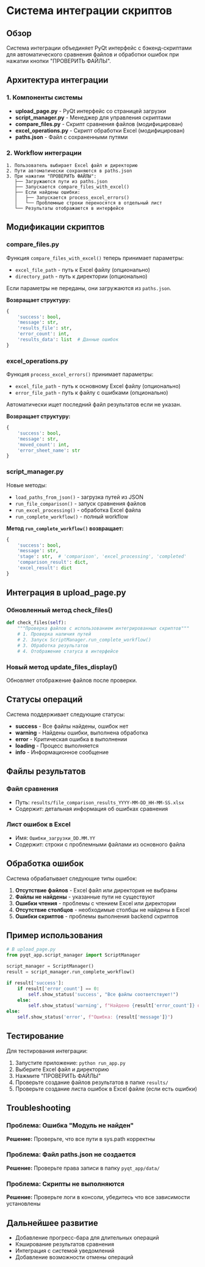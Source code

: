 # Система интеграции скриптов

## Обзор

Система интеграции объединяет PyQt интерфейс с бэкенд-скриптами для автоматического сравнения файлов и обработки ошибок при нажатии кнопки "ПРОВЕРИТЬ ФАЙЛЫ".

## Архитектура интеграции

### 1. Компоненты системы

- **upload_page.py** - PyQt интерфейс со страницей загрузки
- **script_manager.py** - Менеджер для управления скриптами
- **compare_files.py** - Скрипт сравнения файлов (модифицирован)
- **excel_operations.py** - Скрипт обработки Excel (модифицирован)
- **paths.json** - Файл с сохраненными путями

### 2. Workflow интеграции

```
1. Пользователь выбирает Excel файл и директорию
2. Пути автоматически сохраняются в paths.json
3. При нажатии "ПРОВЕРИТЬ ФАЙЛЫ":
   ├── Загружаются пути из paths.json
   ├── Запускается compare_files_with_excel()
   ├── Если найдены ошибки:
   │   ├── Запускается process_excel_errors()
   │   └── Проблемные строки переносятся в отдельный лист
   └── Результаты отображаются в интерфейсе
```

## Модификации скриптов

### compare_files.py

Функция `compare_files_with_excel()` теперь принимает параметры:
- `excel_file_path` - путь к Excel файлу (опционально)
- `directory_path` - путь к директории (опционально)

Если параметры не переданы, они загружаются из `paths.json`.

**Возвращает структуру:**
```python
{
    'success': bool,
    'message': str,
    'results_file': str,
    'error_count': int,
    'results_data': list  # Данные ошибок
}
```

### excel_operations.py

Функция `process_excel_errors()` принимает параметры:
- `excel_file_path` - путь к основному Excel файлу (опционально)
- `error_file_path` - путь к файлу с ошибками (опционально)

Автоматически ищет последний файл результатов если не указан.

**Возвращает структуру:**
```python
{
    'success': bool,
    'message': str,
    'moved_count': int,
    'error_sheet_name': str
}
```

### script_manager.py

Новые методы:
- `load_paths_from_json()` - загрузка путей из JSON
- `run_file_comparison()` - запуск сравнения файлов
- `run_excel_processing()` - обработка Excel файла
- `run_complete_workflow()` - полный workflow

**Метод `run_complete_workflow()` возвращает:**
```python
{
    'success': bool,
    'message': str,
    'stage': str,  # 'comparison', 'excel_processing', 'completed'
    'comparison_result': dict,
    'excel_result': dict
}
```

## Интеграция в upload_page.py

### Обновленный метод check_files()

```python
def check_files(self):
    """Проверка файлов с использованием интегрированных скриптов"""
    # 1. Проверка наличия путей
    # 2. Запуск ScriptManager.run_complete_workflow()
    # 3. Обработка результатов
    # 4. Отображение статуса в интерфейсе
```

### Новый метод update_files_display()

Обновляет отображение файлов после проверки.

## Статусы операций

Система поддерживает следующие статусы:

- **success** - Все файлы найдены, ошибок нет
- **warning** - Найдены ошибки, выполнена обработка
- **error** - Критическая ошибка в выполнении
- **loading** - Процесс выполняется
- **info** - Информационное сообщение

## Файлы результатов

### Файл сравнения
- Путь: `results/file_comparison_results_YYYY-MM-DD_HH-MM-SS.xlsx`
- Содержит: детальная информация об ошибках сравнения

### Лист ошибок в Excel
- Имя: `Ошибки_загрузки_DD.MM.YY`
- Содержит: строки с проблемными файлами из основного файла

## Обработка ошибок

Система обрабатывает следующие типы ошибок:

1. **Отсутствие файлов** - Excel файл или директория не выбраны
2. **Файлы не найдены** - указанные пути не существуют
3. **Ошибки чтения** - проблемы с чтением Excel или директории
4. **Отсутствие столбцов** - необходимые столбцы не найдены в Excel
5. **Ошибки скриптов** - проблемы выполнения backend скриптов

## Пример использования

```python
# В upload_page.py
from pyqt_app.script_manager import ScriptManager

script_manager = ScriptManager()
result = script_manager.run_complete_workflow()

if result['success']:
    if result['error_count'] == 0:
        self.show_status('success', "Все файлы соответствуют!")
    else:
        self.show_status('warning', f"Найдено {result['error_count']} ошибок")
else:
    self.show_status('error', f"Ошибка: {result['message']}")
```

## Тестирование

Для тестирования интеграции:

1. Запустите приложение: `python run_app.py`
2. Выберите Excel файл и директорию
3. Нажмите "ПРОВЕРИТЬ ФАЙЛЫ"
4. Проверьте создание файлов результатов в папке `results/`
5. Проверьте создание листа ошибок в Excel файле (если есть ошибки)

## Troubleshooting

### Проблема: Ошибка "Модуль не найден"
**Решение:** Проверьте, что все пути в sys.path корректны

### Проблема: Файл paths.json не создается
**Решение:** Проверьте права записи в папку `pyqt_app/data/`

### Проблема: Скрипты не выполняются
**Решение:** Проверьте логи в консоли, убедитесь что все зависимости установлены

## Дальнейшее развитие

- Добавление прогресс-бара для длительных операций
- Кэширование результатов сравнения
- Интеграция с системой уведомлений
- Добавление возможности отмены операций
